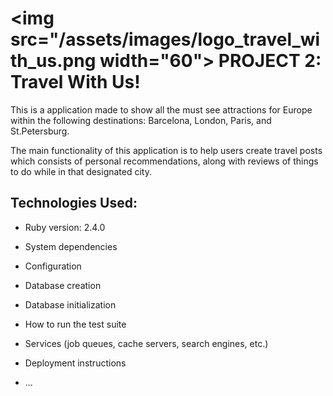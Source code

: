 # <img src="/assets/images/logo_travel_with_us.png width="60"> PROJECT 2: Travel With Us!

This is a application made to show all the must see attractions for Europe within the following destinations: Barcelona, London, Paris, and St.Petersburg.

The main functionality of this application is to help users create travel posts which consists of personal recommendations, along with reviews of things to do while in that designated city.

## Technologies Used:

* Ruby version: 2.4.0

* System dependencies

* Configuration

* Database creation

* Database initialization

* How to run the test suite

* Services (job queues, cache servers, search engines, etc.)

* Deployment instructions

* ...
